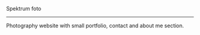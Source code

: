 Spektrum foto 

----------------

Photography website with small portfolio, contact and about me section.